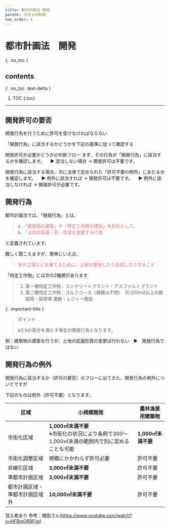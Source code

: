 ```yaml
---
title: 都市計画法 開発
parent: 法令上の制限
nav_order: 4
---
```



# 都市計画法　開発
{: .no_toc }

## contents
{: .no_toc .text-delta }

1. TOC
{:toc}

---

## 開発許可の要否
開発行為を行うために許可を受けなければならない

「開発行為」に該当するかどうかを下記の基準に従って確認する

開発許可が必要かどうかの判断フロー
まず、その行為が「開発行為」に該当するかを確認します。
　▶ 該当しない場合 → 開発許可は不要です。

開発行為に該当する場合、次に法律で定められた「許可不要の例外」にあたるかを確認します。
　▶ 例外に該当すれば → 開発許可は不要です。
　▶ 例外に該当しなければ → 開発許可が必要です。




## 開発行為
都市計画法では、「開発行為」とは、

> a. <span style="color:rgb(248, 105, 105);">「建築物の建築」や「特定工作物の建設」を目的として、</span>
<br> b. <span style="color:rgb(248, 105, 105);">「土地の区画・形・性質を変更する行為</span>

と定義されています。

難しく聞こえますが、簡単にいえば、
> <span style="color:rgb(248, 105, 105);">家や工場などを建てるために、土地を整地したり造成したりすること</span>

「特定工作物」には次の2種類があります

> 1. 第一種特定工作物：コンクリートプラント・アスファルトプラント
> 2. 第二種特定工作物：ゴルフコース（規模は不問）　10,000m2以上の野球場・庭球場 運動・レジャー施設

{: .important-title }
> ポイント
>
> aとbの両方を満たす場合が開発行為となります。

例：建築物の建築を行うが、土地の区画形質の変更は行わない　▶　開発行為ではない

## 開発行為の例外
開発行為に該当するか（許可の要否）のフローに出てきた、開発行為の例外についてですが

下記のものは例外（許可不要）となります。

| 区域              | 小規模開発                                                      | 農林漁業用建築物       |
| --------------- | ---------------------------------------------------------- | -------------- |
| 市街化区域           | **1,000㎡未満不要**<br>※市街化の状況により条例で300～1,000㎡未満の範囲内で別に定めることも可能 | **1,000㎡未満不要** |
| 市街化調整区域         | 規模にかかわらず許可必要                                               | 許可不要           |
| 非線引区域           | **3,000㎡未満不要**                                             | 許可不要           |
| 準都市計画区域         | **3,000㎡未満不要**                                             | 許可不要           |
| 都市計画区域・準都市計画区域外 | **10,000㎡未満不要**                                            | 許可不要           |

覚え歌あり
参考：棚田さん(https://www.youtube.com/watch?v=HFBmOR8Fjig)